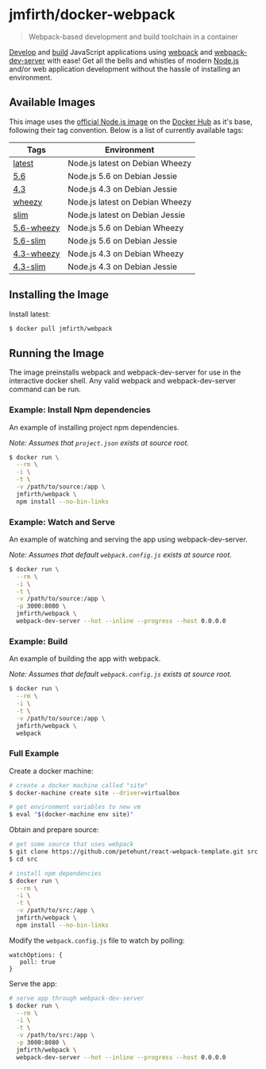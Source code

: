 # jmfirth/docker-webpack

> Webpack-based development and build toolchain in a container

[Develop](#example:-watch-and-serve) and [build](#example:-build) JavaScript applications using [webpack][webpack--url] and [webpack-dev-server][webpack-dev-server--url] with ease!  Get all the bells and whistles of modern [Node.js][nodejs--url] and/or web application development without the hassle of installing an environment.


## Available Images

This image uses the [official Node.js image][docker_hub_node--url] on the [Docker Hub][docker_hub--url] as it's base, following their tag convention.  Below is a list of currently available tags:

| Tags | Environment |
|------|-------------|
| [latest][dockerfile-latest] | Node.js latest on Debian Wheezy |
| [5.6][dockerfile-5.6] | Node.js 5.6 on Debian Jessie |
| [4.3][dockerfile-4.3] | Node.js 4.3 on Debian Jessie |
| [wheezy][dockerfile-wheezy] | Node.js latest on Debian Wheezy |
| [slim][dockerfile-slim] | Node.js latest on Debian Jessie |
| [5.6-wheezy][dockerfile-5.6-wheezy] | Node.js 5.6 on Debian Wheezy |
| [5.6-slim][dockerfile-5.6-slim] | Node.js 5.6 on Debian Jessie |
| [4.3-wheezy][dockerfile-4.3-wheezy] | Node.js 4.3 on Debian Wheezy |
| [4.3-slim][dockerfile-4.3-slim] | Node.js 4.3 on Debian Jessie |


## Installing the Image

Install latest:

```sh
$ docker pull jmfirth/webpack
```

## Running the Image

The image preinstalls webpack and webpack-dev-server for use in the interactive docker shell.  Any valid webpack and webpack-dev-server command can be run.

### Example: Install Npm dependencies

An example of installing project npm dependencies.

_Note: Assumes that `project.json` exists at source root._

```sh
$ docker run \
  --rm \
  -i \
  -t \
  -v /path/to/source:/app \
  jmfirth/webpack \
  npm install --no-bin-links
```

### Example: Watch and Serve

An example of watching and serving the app using webpack-dev-server.

_Note: Assumes that default `webpack.config.js` exists at source root._

```sh
$ docker run \
  --rm \
  -i \
  -t \
  -v /path/to/source:/app \
  -p 3000:8080 \
  jmfirth/webpack \
  webpack-dev-server --hot --inline --progress --host 0.0.0.0
```

### Example: Build

An example of building the app with webpack.

_Note: Assumes that default `webpack.config.js` exists at source root._

```sh
$ docker run \
  --rm \
  -i \
  -t \
  -v /path/to/source:/app \
  jmfirth/webpack \
  webpack
```


### Full Example

Create a docker machine:

```sh
# create a docker machine called "site"
$ docker-machine create site --driver=virtualbox

# get environment variables to new vm
$ eval "$(docker-machine env site)"
```

Obtain and prepare source:

```sh
# get some source that uses webpack
$ git clone https://github.com/petehunt/react-webpack-template.git src
$ cd src

# install npm dependencies
$ docker run \
  --rm \
  -i \
  -t \
  -v /path/to/src:/app \
  jmfirth/webpack \
  npm install --no-bin-links
```

Modify the `webpack.config.js` file to watch by polling:

```
watchOptions: {
   poll: true
}
```

Serve the app:

```sh
# serve app through webpack-dev-server
$ docker run \
  --rm \
  -i \
  -t \
  -v /path/to/src:/app \
  -p 3000:8080 \
  jmfirth/webpack \
  webpack-dev-server --hot --inline --progress --host 0.0.0.0
```

[nodejs--url]: https://github.com/nodejs/node
[webpack--url]: https://github.com/webpack/webpack
[webpack-dev-server--url]: https://github.com/webpack/webpack-dev-server
[docker_hub--url]: hub.docker.com
[docker_hub_node--url]: https://hub.docker.com/_/node/
[dockerfile-latest]: https://github.com/jmfirth/docker-webpack/blob/master/latest/Dockerfile
[dockerfile-5.6]: https://github.com/jmfirth/docker-webpack/blob/master/5.6/Dockerfile
[dockerfile-4.3]: https://github.com/jmfirth/docker-webpack/blob/master/4.3/Dockerfile
[dockerfile-wheezy]: https://github.com/jmfirth/docker-webpack/blob/master/wheezy/Dockerfile
[dockerfile-slim]: https://github.com/jmfirth/docker-webpack/blob/master/slim/Dockerfile
[dockerfile-5.6-wheezy]: https://github.com/jmfirth/docker-webpack/blob/master/5.6/wheezy/Dockerfile
[dockerfile-5.6-slim]: https://github.com/jmfirth/docker-webpack/blob/master/5.6/slim/Dockerfile
[dockerfile-4.3-wheezy]: https://github.com/jmfirth/docker-webpack/blob/master/4.3/wheezy/Dockerfile
[dockerfile-4.3-slim]: https://github.com/jmfirth/docker-webpack/blob/master/4.3/slim/Dockerfile
